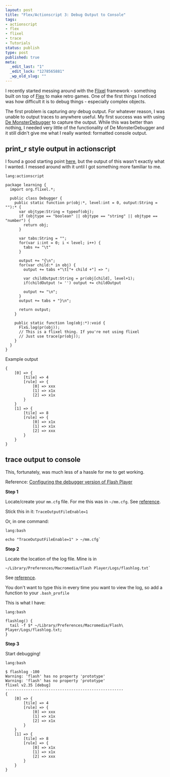 ```yaml
--- 
layout: post
title: "Flex/Actionscript 3: Debug Output to Console"
tags: 
- actionscript
- flex
- flixel
- trace
- Tutorials
status: publish
type: post
published: true
meta: 
  _edit_last: "1"
  _edit_lock: "1278565881"
  _wp_old_slug: ""
---
```

I recently started messing around with the [Flixel][] framework - something built on top of [Flex][] to make retro games. One of the first things I noticed was how difficult it is to debug things - especially complex objects. 

[Flixel]: http://flixel.org/
[FLex]: http://www.adobe.com/products/flex/

The first problem is capturing _any_ debug output. For whatever reason, I was unable to output traces to anywhere useful.
My first success was with using [De MonsterDebugger][] to capture the output. While this was better than nothing, I needed very little of the functionality of De MonsterDebugger and it still didn't give me what I really wanted: formatted console output.

[De MonsterDebugger]: http://demonsterdebugger.com/

print_r style output in actionscript
-----------------------------

I found a good starting point [here][base86], but the output of this wasn't exactly what I wanted. I messed around with it until I got something more familiar to me.

[base86]: http://dev.base86.com/solo/47/actionscript_3_equivalent_of_phps_printr.html

    lang:actionscript

    package learning {
      import org.flixel.*;

      public class Debugger {
        public static function pr(obj:*, level:int = 0, output:String = ""):* {
          var objtype:String = typeof(obj);
          if (objtype == "boolean" || objtype == "string" || objtype == "number") {
            return obj;
          }

          var tabs:String = "";
          for(var i:int = 0; i < level; i++) { 
            tabs += "\t"
          }

          output += "{\n";
          for(var child:* in obj) {
            output += tabs +"\t["+ child +"] => ";

            var childOutput:String = pr(obj[child], level+1);
            if(childOutput != '') output += childOutput

            output += "\n";
          }
          output += tabs + "}\n";

          return output;
        }

        public static function log(obj:*):void {
          FlxG.log(pr(obj));
          // This is a flixel thing. If you're not using flixel
          // Just use trace(pr(obj));
        }
      }
    }

Example output

    {
    	[0] => {
    		[tile] => 4
    		[rule] => {
    			[0] => xxx
    			[1] => x1x
    			[2] => x1x
    		}
    	}
    	[1] => {
    		[tile] => 8
    		[rule] => {
    			[0] => x1x
    			[1] => x1x
    			[2] => xxx
    		}
    	}
    }

trace output to console
--------------------

This, fortunately, was much less of a hassle for me to get working.

Reference: [Configuring the debugger version of Flash Player][Flex 3 Reference]

**Step 1**

Locate/create your `mm.cfg` file. For me this was in `~/mm.cfg`. See [reference][Flex 3 Reference].

Stick this in it: `TraceOutputFileEnable=1`

Or, in one command:

    lang:bash

    echo "TraceOutputFileEnable=1" > ~/mm.cfg`

**Step 2**

Locate the location of the log file. Mine is in

    ~/Library/Preferences/Macromedia/Flash Player/Logs/flashlog.txt`

See [reference][Flex 3 Reference].

You don't want to type this in every time you want to view the log, so add a function to your `.bash_profile`

This is what I have:

    lang:bash

    flashlog() {
      tail -f $* ~/Library/Preferences/Macromedia/Flash\ Player/Logs/flashlog.txt; 
    }

[Flex 3 Reference]: http://livedocs.adobe.com/flex/3/html/help.html?content=logging_04.html

**Step 3**

Start debugging!

    lang:bash

    $ flashlog -100
    Warning: 'flash' has no property 'prototype'
    Warning: 'flash' has no property 'prototype'
    flixel v2.35 [debug]
    ----------------------------------------------------
    {
    	[0] => {
    		[tile] => 4
    		[rule] => {
    			[0] => xxx
    			[1] => x1x
    			[2] => x1x
    		}
    	}
    	[1] => {
    		[tile] => 8
    		[rule] => {
    			[0] => x1x
    			[1] => x1x
    			[2] => xxx
    		}
    	}
    }
